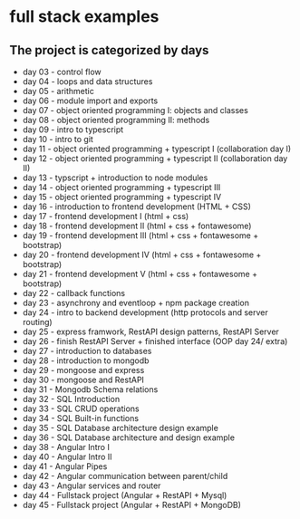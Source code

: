 # full stack examples

## The project is categorized by days

- day 03 -   control flow
- day 04 -   loops and data structures
- day 05 -   arithmetic
- day 06 -   module import and exports
- day 07 -   object oriented programming I: objects and classes
- day 08 -   object oriented programming II: methods
- day 09 -   intro to typescript
- day 10 -  intro to git
- day 11 -  object oriented programming + typescript I (collaboration day I)
- day 12 -  object oriented programming + typescript II (collaboration day II)
- day 13 -  typscript + introduction to node modules
- day 14 -  object oriented programming + typescript III
- day 15 -  object oriented programming + typescript IV
- day 16 -  introduction to frontend development (HTML + CSS)
- day 17 -  frontend development I    (html + css)
- day 18 -  frontend development II   (html + css + fontawesome)
- day 19 -  frontend development III  (html + css + fontawesome + bootstrap)
- day 20 -  frontend development IV   (html + css + fontawesome + bootstrap)
- day 21 -  frontend development V    (html + css + fontawesome + bootstrap)
- day 22 -  callback functions
- day 23 -  asynchrony and eventloop + npm package creation
- day 24 -  intro to backend development (http protocols and server routing)
- day 25 -  express framwork, RestAPI design patterns, RestAPI Server
- day 26 -  finish RestAPI Server + finished interface (OOP day 24/ extra)
- day 27 -  introduction to databases
- day 28 -  introduction to mongodb
- day 29 -  mongoose and express
- day 30 -  mongoose and RestAPI
- day 31 -  Mongodb Schema relations
- day 32 -  SQL Introduction
- day 33 -  SQL CRUD operations
- day 34 -  SQL Built-in functions
- day 35 -  SQL Database architecture design example
- day 36 -  SQL Database architecture and design example
- day 38 -  Angular Intro I
- day 40 -  Angular Intro II
- day 41 -  Angular Pipes
- day 42 -  Angular communication between parent/child
- day 43 -  Angular services and router
- day 44 -  Fullstack project (Angular + RestAPI + Mysql)
- day 45 -  Fullstack project (Angular + RestAPI + MongoDB)

